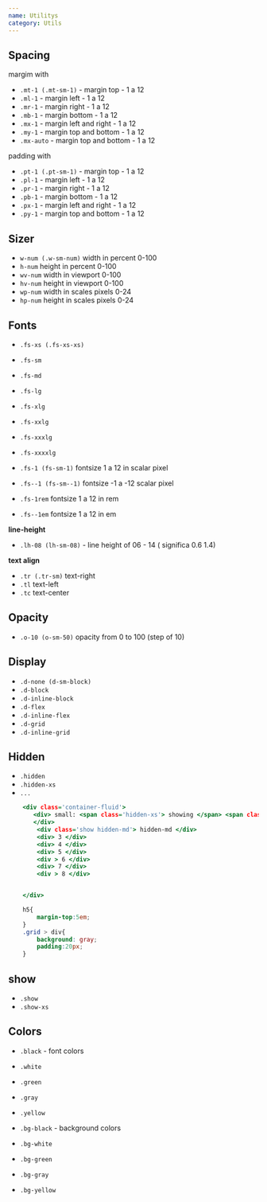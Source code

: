 ```yaml
---
name: Utilitys
category: Utils
---
```



## Spacing ##

margim with 
- `.mt-1 (.mt-sm-1)` - margin top - 1 a 12
- `.ml-1` - margin left -  1 a 12
- `.mr-1` - margin right - 1 a 12
- `.mb-1` - margin bottom - 1 a 12
- `.mx-1` - margin left and right - 1 a 12
- `.my-1` - margin top and bottom - 1 a 12
- `.mx-auto` - margin top and bottom - 1 a 12

padding with 
- `.pt-1 (.pt-sm-1)` - margin top - 1 a 12
- `.pl-1` - margin left -  1 a 12
- `.pr-1` - margin right - 1 a 12
- `.pb-1` - margin bottom - 1 a 12
- `.px-1` - margin left and right - 1 a 12
- `.py-1` - margin top and bottom - 1 a 12

## Sizer ##
- `w-num (.w-sm-num)`  width in percent 0-100
- `h-num`  height in percent 0-100
- `wv-num`  width in viewport  0-100
- `hv-num`  height in viewport 0-100
- `wp-num`  width in scales pixels 0-24
- `hp-num`  height in scales pixels 0-24

## Fonts ##
- `.fs-xs (.fs-xs-xs)`
- `.fs-sm`
- `.fs-md`
- `.fs-lg`
- `.fs-xlg`
- `.fs-xxlg`
- `.fs-xxxlg`
- `.fs-xxxxlg`

- `.fs-1 (fs-sm-1)` fontsize 1 a 12 in scalar pixel
- `.fs--1 (fs-sm--1)` fontsize -1 a -12 scalar pixel
- `.fs-1rem` fontsize 1 a 12 in rem
- `.fs--1em` fontsize 1 a 12 in em

**line-height**
- `.lh-08 (lh-sm-08)` - line height of 06 - 14 ( significa 0.6 1.4)


**text align**
- `.tr (.tr-sm)` text-right
- `.tl` text-left
- `.tc` text-center

## Opacity ##
- `.o-10 (o-sm-50)`  opacity from 0 to 100 (step of 10)



## Display ##
- `.d-none (d-sm-block)`  
- `.d-block`
- `.d-inline-block`
- `.d-flex`
- `.d-inline-flex`
- `.d-grid`
- `.d-inline-grid`

## Hidden ##
- `.hidden`  
- `.hidden-xs` 
- `...`


``` hideexample.html
    <div class='container-fluid'>
       <div> small: <span class='hidden-xs'> showing </span> <span class='hidden-sm'> hidden </span> 
       </div>
        <div class='show hidden-md'> hidden-md </div>
        <div> 3 </div>
        <div> 4 </div>
        <div> 5 </div>
        <div > 6 </div>
        <div> 7 </div>
        <div > 8 </div>


    </div>
```
```hideexample.css
    h5{
        margin-top:5em;
    }
    .grid > div{
        background: gray;
        padding:20px;
    }
```


## show ##
- `.show`  
- `.show-xs`  

## Colors ##
- `.black` - font colors
- `.white`
- `.green`
- `.gray`
- `.yellow`
  
- `.bg-black` - background colors
- `.bg-white`
- `.bg-green`
- `.bg-gray`
- `.bg-yellow`


